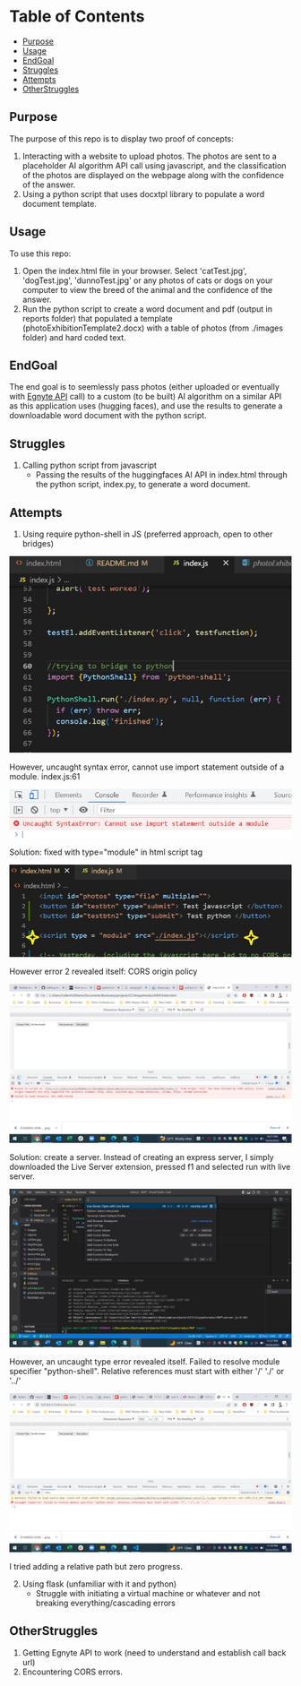 # Table of Contents

- [Purpose](#purpose)
- [Usage](#usage)
- [EndGoal](#endgoal)
- [Struggles](#struggles)
- [Attempts](#attempts)
- [OtherStruggles](#otherstruggles)

## Purpose

The purpose of this repo is to display two proof of concepts: 

1. Interacting with a website to upload photos. The photos are sent to a placeholder AI algorithm API call using javascript, and the classification of the photos are displayed on the webpage along with the confidence of the answer. 
2. Using a python script that uses docxtpl library to populate a word document template. 

## Usage 

To use this repo:

1. Open the index.html file in your browser. Select 'catTest.jpg', 'dogTest.jpg', 'dunnoTest.jpg' or any photos of cats or dogs on your computer to view the breed of the animal and the confidence of the answer.
2. Run the python script to create a word document and pdf (output in reports folder) that populated a template (photoExhibitionTemplate2.docx) with a table of photos (from ./images folder) and hard coded text. 


## EndGoal
The end goal is to seemlessly pass photos (either uploaded or eventually with [Egnyte API](https://developers.egnyte.com/docs) call) to a custom (to be built) AI algorithm on a similar API as this application uses (hugging faces), and use the results to generate a downloadable word document with the python script. 

## Struggles
1. Calling python script from javascript
    - Passing the results of the huggingfaces AI API in index.html through the python script, index.py, to generate a word document. 

## Attempts

1. Using require python-shell in JS (preferred approach, open to other bridges)

![attempt1](./attempt1.jpg)

However, uncaught syntax error, cannot use import statement outside of a module. index.js:61

![error1](./error1.jpg)

Solution: fixed with type="module" in html script tag

![error1solution](./error1solution.jpg)

However error 2 revealed itself: CORS origin policy

![error2](./error2.jpg)

Solution: create a server. Instead of creating an express server, I simply downloaded the Live Server extension, pressed f1 and selected run with live server. 

![error2solution](./error2solution.jpg)
 

However, an uncaught type error revealed itself. Failed to resolve module specifier "python-shell". Relative references must start with either '/' './' or '../'

![error3](./error3.jpg)

I tried adding a relative path but zero progress. 


2. Using flask (unfamiliar with it and python)
    - Struggle with initiating a virtual machine or whatever and not breaking everything/cascading errors


## OtherStruggles
1. Getting Egnyte API to work (need to understand and establish call back url) 
2. Encountering CORS errors. 




